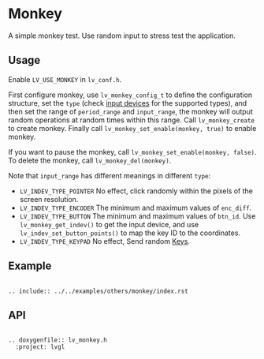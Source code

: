 # Monkey

A simple monkey test. Use random input to stress test the application.

## Usage

Enable `LV_USE_MONKEY` in `lv_conf.h`.

First configure monkey, use `lv_monkey_config_t` to define the configuration structure, set the `type` (check [input devices](/overview/indev) for the supported types), and then set the range of `period_range` and `input_range`, the monkey will output random operations at random times within this range. Call `lv_monkey_create` to create monkey. Finally call `lv_monkey_set_enable(monkey, true)` to enable monkey.

If you want to pause the monkey, call `lv_monkey_set_enable(monkey, false)`. To delete the monkey, call `lv_monkey_del(monkey)`.

Note that `input_range` has different meanings in different `type`:

- `LV_INDEV_TYPE_POINTER` No effect, click randomly within the pixels of the screen resolution.
- `LV_INDEV_TYPE_ENCODER` The minimum and maximum values ​​of `enc_diff`.
- `LV_INDEV_TYPE_BUTTON` The minimum and maximum values ​​of `btn_id`. Use `lv_monkey_get_indev()` to get the input device, and use `lv_indev_set_button_points()` to map the key ID to the coordinates.
- `LV_INDEV_TYPE_KEYPAD` No effect, Send random [Keys](/overview/indev).

## Example

```eval_rst

.. include:: ../../examples/others/monkey/index.rst

```
## API


```eval_rst

.. doxygenfile:: lv_monkey.h
  :project: lvgl

```
